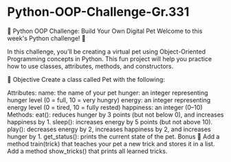 # Python-OOP-Challenge-Gr.331

🐶 Python OOP Challenge: Build Your Own Digital Pet
Welcome to this week's Python challenge! 🎉

In this challenge, you’ll be creating a virtual pet using Object-Oriented Programming concepts in Python. This fun project will help you practice how to use classes, attributes, methods, and constructors.

🧠 Objective
Create a class called Pet with the following:

Attributes:
name: the name of your pet
hunger: an integer representing hunger level (0 = full, 10 = very hungry)
energy: an integer representing energy level (0 = tired, 10 = fully rested)
happiness: an integer (0–10)
Methods:
eat(): reduces hunger by 3 points (but not below 0), and increases happiness by 1.
sleep(): increases energy by 5 points (but not above 10).
play(): decreases energy by 2, increases happiness by 2, and increases hunger by 1.
get_status(): prints the current state of the pet.
Bonus 🎯
Add a method train(trick) that teaches your pet a new trick and stores it in a list.
Add a method show_tricks() that prints all learned tricks.
